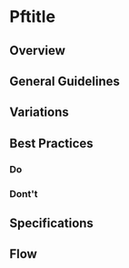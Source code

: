 # Pftitle

## Overview

## General Guidelines

## Variations

## Best Practices

### Do

### Dont't

## Specifications

## Flow
